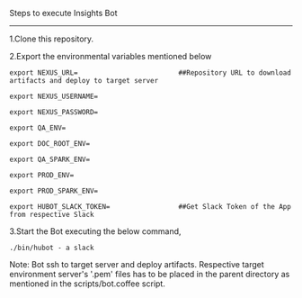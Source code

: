 Steps to execute Insights Bot
*****************************
1.Clone this repository.

2.Export the environmental variables mentioned below

	export NEXUS_URL=                         ##Repository URL to download artifacts and deploy to target server

	export NEXUS_USERNAME=

	export NEXUS_PASSWORD=

	export QA_ENV=

	export DOC_ROOT_ENV=

	export QA_SPARK_ENV=

	export PROD_ENV=

	export PROD_SPARK_ENV=

	export HUBOT_SLACK_TOKEN=                 ##Get Slack Token of the App from respective Slack 

	
3.Start the Bot executing the below command, 

	./bin/hubot - a slack

Note: Bot ssh to target server and deploy artifacts. Respective target environment server's '.pem' files has to be placed in the parent directory as mentioned in the scripts/bot.coffee script.
